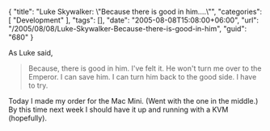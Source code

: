 {
	"title": "Luke Skywalker: \\\"Because there is good in him....\\\"",
	"categories": [
		"Development"
	],
	"tags": [],
	"date": "2005-08-08T15:08:00+06:00",
	"url": "/2005/08/08/Luke-Skywalker-Because-there-is-good-in-him",
	"guid": "680"
}

As Luke said,

<blockquote>
Because, there is good in him. I've felt it. He won't turn me over to the Emperor. I can save him. I can turn him back to the good side. I have to try. 
</blockquote>

Today I made my order for the Mac Mini. (Went with the one in the middle.) By this time next week I should have it up and running with a KVM (hopefully).
